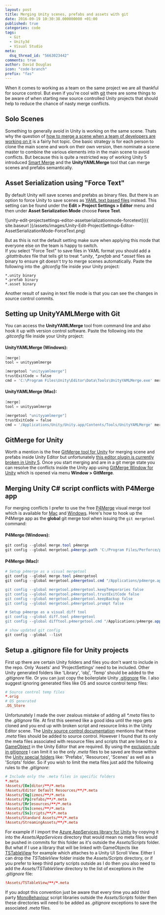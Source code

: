 ```yaml
---
layout: post
title: Merging Unity scenes, prefabs and assets with git
date: 2016-09-19 10:30:38.000000000 +01:00
published: true
categories: code
tags:
  - Git
  - Unity3d
  - Visual Studio
meta:
  dsq_thread_id: "5663023442"
comments: true
author: David Douglas
icon: "code-branch"
prefix: "fas"
---
```


When it comes to working as a team on the same project we are all thankful for source control. But even if you're cool with [git](https://git-scm.com/) there are some things to be aware of when starting new source controlled Unity projects that should help to reduce the chance of nasty merge conflicts.

## Solo Scenes

Something to generally avoid in Unity is working on the same scene. Thats why the question of [how to merge a scene when a team of developers are working on it](http://forum.unity3d.com/threads/how-do-several-people-work-inside-the-same-scene-and-resolve-merging-conflicts-under-git.291468/) is a fairly hot topic. One basic strategy is for each person to clone the main scene and work on their own version, then nominate a scene master to combine the various elements into in the main scene to avoid conflicts. But because this is quite a restricted way of working Unity 5 introduced [Smart Merge](https://docs.unity3d.com/Manual/SmartMerge.html) and the **UnityYAMLMerge** tool that can merge scenes and prefabs semantically.

## Asset Serialization using "Force Text"

By default Unity will save scenes and prefabs as binary files. But there is an option to force Unity to save scenes as [YAML text based files](https://docs.unity3d.com/Manual/TextSceneFormat.html) instead. This setting can be found under the **Edit \> Project Settings \> Editor** menu and then under **Asset Serialization Mode** choose **Force Text**.

![unity-edit-projectsettings-editor-assetserializationmode-forcetext]({{ site.baseurl }}/assets/images/Unity-Edit-ProjectSettings-Editor-AssetSerializationMode-ForceText.png)

But as this is not the default setting make sure when applying this mode that everyone else on the team is happy to switch.  
If you select "Force Text" to save files in YAML format you should add a _.gitattributes_ file that tells git to treat _\*.unity_, _\*.prefab_ and _\*.asset_ files as binary to ensure git doesn't try to merge scenes automatically. Paste the following into the _.gitconfig_ file inside your Unity project:

```
*.unity binary
*.prefab binary
*.asset binary
```

Another result of saving in text file mode is that you can see the changes in source control commits.

## Setting up UnityYAMLMerge with Git

You can access the **UnityYAMLMerge** tool from command line and also hook it up with version control software. Paste the following into the _.gitconfig_ file inside your Unity project:

#### UnityYAMLMerge (Windows):

```powershell
[merge]
tool = unityyamlmerge

[mergetool "unityyamlmerge"]
trustExitCode = false
cmd = 'C:\Program Files\Unity\Editor\Data\Tools\UnityYAMLMerge.exe' merge -p "$BASE" "$REMOTE" "$LOCAL" "$MERGED"
```

#### UnityYAMLMerge (Mac):

```powershell
[merge]
tool = unityyamlmerge

[mergetool "unityyamlmerge"]
trustExitCode = false
cmd = '/Applications/Unity/Unity.app/Contents/Tools/UnityYAMLMerge' merge -p "$BASE" "$REMOTE" "$LOCAL" "$MERGED"
```

## GitMerge for Unity

Worth a mention is the free [GitMerge tool for Unity](https://flashg.github.io/GitMerge-for-Unity/) for merging scene and prefabs inside Unity Editor but unfortunately [this editor plugin is currently broken in Unity 5](https://github.com/FlaShG/GitMerge-for-Unity/issues/17). Once you start merging and are in a git merge state you can resolve the conflicts inside the Unity app using [GitMerge Window for Unity](https://flashg.github.io/GitMerge-for-Unity/#instructions-start) which is opened via menu **Window \> GitMerge**.

## Merging Unity C# script conflicts with P4Merge app

For merging conflicts I prefer to use the free [P4Merge](https://www.perforce.com/product/components/perforce-visual-merge-and-diff-tools) visual merge tool which is available for [Mac](https://www.perforce.com/downloads/register/helix?return_url=http://www.perforce.com/downloads/perforce/r15.2/bin.macosx107x86_64/P4V.dmg&platform_family=MACINTOSH&platform=OS%20X%2010.8%2B%20%28x64%29&version=2015.2/1312139&product_selected=Perforce&edition_selected=helix&product_name=Helix%20P4V:%20:%20Visual%20Client&prod_num=9) and [Windows](https://www.perforce.com/downloads/register/helix?return_url=http://www.perforce.com/downloads/perforce/r15.2/bin.ntx64/p4vinst64.exe&platform_family=WINDOWS&platform=Windows%20%28x64%29&version=2015.2/1312139&product_selected=Perforce&edition_selected=helix&product_name=Helix%20P4V:%20:%20Visual%20Client&prod_num=9). Here's how to hook up the P4Merge app as the **global** git merge tool when issuing the `git mergetool` command:

#### P4Merge (Windows):

```powershell
git config --global merge.tool p4merge
git config --global mergetool.p4merge.path 'C:/Program Files/Perforce/p4merge.exe'
```

#### P4Merge (Mac):

```powershell
# Setup p4merge as a visual mergetool
git config --global merge.tool p4mergetool
git config --global mergetool.p4mergetool.cmd "/Applications/p4merge.app/Contents/MacOS/p4merge \"$BASE\" \"$LOCAL\" \"$REMOTE\" \"$MERGED\"

git config --global mergetool.p4mergetool.keepTemporaries false
git config --global mergetool.p4mergetool.trustExitCode false
git config --global mergetool.p4mergetool.keepBackup false
git config --global mergetool.p4mergetool.prompt false

# Setup p4merge as a visual diff tool
git config --global diff.tool p4mergetool
git config --global difftool.p4mergetool.cmd "/Applications/p4merge.app/Contents/Resources/launchp4merge \"$LOCAL\" \"$REMOTE\"

# show updated git config
git config --global --list
```

## Setup a .gitignore file for Unity projects

First up there are certain Unity folders and files you don't want to include in the repo. Only 'Assets' and 'ProjectSettings' need to be included. Other Unity generated folders like 'Library', 'obj', 'Temp' should be added to the _.gitignore_ file. Or you can just copy the boilerplate Unity [.gitignore](https://www.gitignore.io/api/unity) file. I also suggest ignoring generated files like OS and source control temp files:

```conf
# Source control temp files
*.orig
# OS generated
.DS_Store
```

Unfortunately I made the over zealous mistake of adding all _\*.meta_ files to the _.gitignore_ file. At first this seemed like a good idea until the repo gets cloned and you end up with broken script and resource links in the Unity Editor scene. The [Unity source control documentation](https://docs.unity3d.com/Manual/ExternalVersionControlSystemSupport.html) mentions that these _.meta_ files should be added to source control. However I found that its only the meta files associated with resource files and scripts that are linked to a [GameObject](https://docs.unity3d.com/ScriptReference/GameObject.html) in the Unity Editor that are required. By using the [exclusion rule in gitignore](https://git-scm.com/docs/gitignore) I can limit it so the only _.meta_ files to be saved are those within the [Unity special folders](https://docs.unity3d.com/Manual/SpecialFolders.html) like: 'Prefabs', 'Resources', 'Scenes' as well as a 'Scripts' folder. So if you wish to limit the meta files just add the following rules to the _.gitignore_:

```conf
# Include only the .meta files in specific folders
*.meta
!Assets/[Ee]ditor/**/*.meta
!Assets/Editor Default Resources/**/*.meta
!Assets/[Gg]izmos/**/*.meta
!Assets/[Pp]refabs/**/*.meta
!Assets/[Rr]esources/**/*.meta
!Assets/[Ss]cenes/**/*.meta
!Assets/[Ss]cripts/**/*.meta
!Assets/Standard Assets/**/*.meta
!Assets/StreamingAssets/**/*.meta
```

For example if I import the [Azure AppServices library for Unity](https://github.com/Unity3dAzure/AppServices) by copying it into the _Assets/AppServices_ directory that would mean no meta files would be pushed in commits for this folder as it's outside the _Assets/Scripts_ folder. But what if I use a library that will be linked with GameObjects like [TSTableView](https://bitbucket.org/tacticsoft/tstableview) for example which attaches to a Unity UI Scroll View. Either I can drop the _TSTableView_ folder inside the _Assets/Scripts_ directory, or if you prefer to keep third party scripts outside as I do then you also need to add the _Assets/TSTableView_ directory to the list of exceptions in the _.gitignore_ file:

```conf
!Assets/TSTableView/**/*.meta
```

If you adopt this convention just be aware that every time you add third party [MonoBehaviour](https://docs.unity3d.com/ScriptReference/MonoBehaviour.html) script libraries outside the _Assets/Scripts_ folder then these directories will need to be added as _.gitignore_ exceptions to save the associated _.meta_ files.

